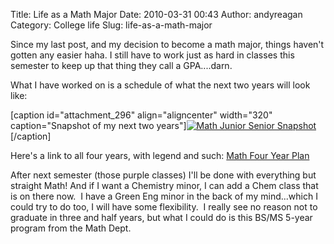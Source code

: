 Title: Life as a Math Major
Date: 2010-03-31 00:43
Author: andyreagan
Category: College life
Slug: life-as-a-math-major

Since my last post, and my decision to become a math major, things
haven't gotten any easier haha. I still have to work just as hard in
classes this semester to keep up that thing they call a GPA....darn.

What I have worked on is a schedule of what the next two years will look
like:

[caption id="attachment\_296" align="aligncenter" width="320"
caption="Snapshot of my next two
years"][![](http://andyreagan.com/wp-content/uploads/2010/03/Math_FYP.jpg "Math Junior Senior Snapshot")](http://andyreagan.com/wp-content/uploads/2010/03/Math_FYP.jpg)[/caption]

Here's a link to all four years, with legend and such: [Math Four Year
Plan](http://andyreagan.com/wp-content/uploads/2010/03/fouryearplan_math.pdf)

After next semester (those purple classes) I'll be done with everything
but straight Math! And if I want a Chemistry minor, I can add a Chem
class that is on there now.  I have a Green Eng minor in the back of my
mind...which I could try to do too, I will have some flexibility.  I
really see no reason not to graduate in three and half years, but what I
could do is this BS/MS 5-year program from the Math Dept.
